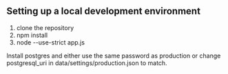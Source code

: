 ## Setting up a local development environment
1. clone the repository
2. npm install
3. node --use-strict app.js

Install postgres and either use the same password as production or change postgresql_uri in data/settings/production.json to match.